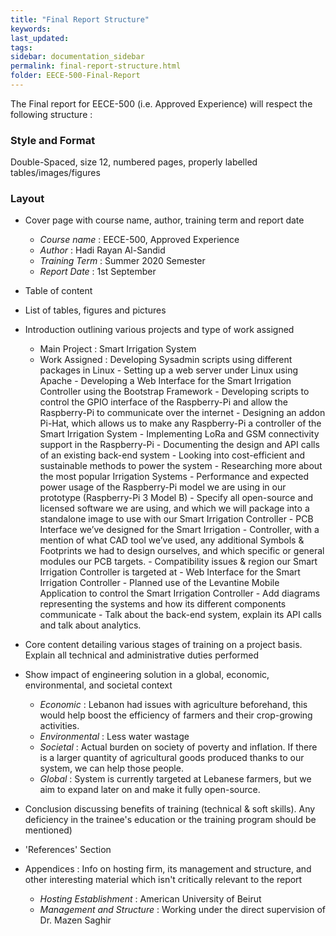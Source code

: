 ```yaml
---
title: "Final Report Structure"
keywords: 
last_updated: 
tags: 
sidebar: documentation_sidebar
permalink: final-report-structure.html
folder: EECE-500-Final-Report
---
```


The Final report for EECE-500 (i.e. Approved Experience) will respect the following structure :

### Style and Format

Double-Spaced, size 12, numbered pages, properly labelled tables/images/figures

### Layout

- Cover page with course name, author, training term and report date
  - *Course name* : EECE-500, Approved Experience
  - *Author* : Hadi Rayan Al-Sandid
  - *Training Term* : Summer 2020 Semester
  - *Report Date* : 1st September
- Table of content
- List of tables, figures and pictures
- Introduction outlining various projects and type of work assigned
  - Main Project : Smart Irrigation System
  - Work Assigned : Developing Sysadmin scripts using different packages in Linux - Setting up a web server under Linux using Apache - Developing a Web Interface for the Smart Irrigation Controller using the Bootstrap Framework - Developing scripts to control the GPIO interface of the Raspberry-Pi and allow the Raspberry-Pi to communicate over the internet - Designing an addon Pi-Hat, which allows us to make any Raspberry-Pi a controller of the Smart Irrigation System - Implementing LoRa and GSM connectivity support in the Raspberry-Pi - Documenting the design and API calls of an existing back-end system -  Looking into cost-efficient and sustainable methods to power the system - Researching more about the most popular Irrigation Systems - Performance and expected power usage of the Raspberry-Pi model we are using in our prototype (Raspberry-Pi 3 Model B) - Specify all open-source and licensed software we are using, and which we will package into a standalone image to use with our Smart Irrigation Controller - PCB Interface we’ve designed for the Smart Irrigation - Controller, with a mention of what CAD tool we’ve used, any additional Symbols & Footprints we had to design ourselves, and which specific or general modules our PCB targets. - Compatibility issues & region our Smart Irrigation Controller is targeted at - Web Interface for the Smart Irrigation Controller - Planned use of the Levantine Mobile Application to control the Smart Irrigation Controller - Add diagrams representing the systems and how its different components communicate - Talk about the back-end system, explain its API calls and talk about analytics.

- Core content detailing various stages of training on a project basis. Explain all technical and administrative duties performed
- Show impact of engineering solution in a global, economic, environmental, and societal context
  - *Economic* : Lebanon had issues with agriculture beforehand, this would help boost the efficiency of farmers and their crop-growing activities.
  - *Environmental* : Less water wastage
  - *Societal* : Actual burden on society of poverty and inflation. If there is a larger quantity of agricultural goods produced thanks to our system, we can help those people.
  - *Global* : System is currently targeted at Lebanese farmers, but we aim to expand later on and make it fully open-source.
- Conclusion discussing benefits of training (technical & soft skills). Any deficiency in the trainee's education or the training program should be mentioned)
- 'References' Section
- Appendices : Info on hosting firm, its management and structure, and other interesting material which isn't critically relevant to the report
  - *Hosting Establishment* : American University of Beirut
  - *Management and Structure* : Working under the direct supervision of Dr. Mazen Saghir


